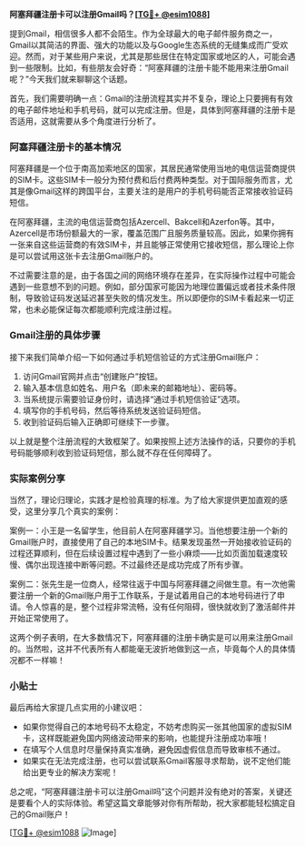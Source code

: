 **阿塞拜疆注册卡可以注册Gmail吗？[[TG💪+ @esim1088](https://t.me/s/esim1088)]**

提到Gmail，相信很多人都不会陌生。作为全球最大的电子邮件服务商之一，Gmail以其简洁的界面、强大的功能以及与Google生态系统的无缝集成而广受欢迎。然而，对于某些用户来说，尤其是那些居住在特定国家或地区的人，可能会遇到一些限制。比如，有些朋友会好奇：“阿塞拜疆的注册卡能不能用来注册Gmail呢？”今天我们就来聊聊这个话题。

首先，我们需要明确一点：Gmail的注册流程其实并不复杂，理论上只要拥有有效的电子邮件地址和手机号码，就可以完成注册。但是，具体到阿塞拜疆的注册卡是否适用，这就需要从多个角度进行分析了。

### 阿塞拜疆注册卡的基本情况

阿塞拜疆是一个位于南高加索地区的国家，其居民通常使用当地的电信运营商提供的SIM卡。这些SIM卡一般分为预付费和后付费两种类型。对于国际服务而言，尤其是像Gmail这样的跨国平台，主要关注的是用户的手机号码能否正常接收验证码短信。

在阿塞拜疆，主流的电信运营商包括Azercell、Bakcell和Azerfon等。其中，Azercell是市场份额最大的一家，覆盖范围广且服务质量较高。因此，如果你拥有一张来自这些运营商的有效SIM卡，并且能够正常使用它接收短信，那么理论上你是可以尝试用这张卡去注册Gmail账户的。

不过需要注意的是，由于各国之间的网络环境存在差异，在实际操作过程中可能会遇到一些意想不到的问题。例如，部分国家可能因为地理位置偏远或者技术条件限制，导致验证码发送延迟甚至失败的情况发生。所以即便你的SIM卡看起来一切正常，也未必能保证每次都能顺利完成注册过程。

### Gmail注册的具体步骤

接下来我们简单介绍一下如何通过手机短信验证的方式注册Gmail账户：

1. 访问Gmail官网并点击“创建账户”按钮。
2. 输入基本信息如姓名、用户名（即未来的邮箱地址）、密码等。
3. 当系统提示需要验证身份时，请选择“通过手机短信验证”选项。
4. 填写你的手机号码，然后等待系统发送验证码短信。
5. 收到验证码后输入正确即可继续下一步骤。

以上就是整个注册流程的大致框架了。如果按照上述方法操作的话，只要你的手机号码能够顺利收到验证码短信，那么就不存在任何障碍了。

### 实际案例分享

当然了，理论归理论，实践才是检验真理的标准。为了给大家提供更加直观的感受，这里分享几个真实的案例：

案例一：小王是一名留学生，他目前人在阿塞拜疆学习。当他想要注册一个新的Gmail账户时，直接使用了自己的本地SIM卡。结果发现虽然一开始接收验证码的过程还算顺利，但在后续设置过程中遇到了一些小麻烦——比如页面加载速度较慢、偶尔出现连接中断等问题。不过最终还是成功完成了所有步骤。

案例二：张先生是一位商人，经常往返于中国与阿塞拜疆之间做生意。有一次他需要注册一个新的Gmail账户用于工作联系，于是试着用自己的本地号码进行了申请。令人惊喜的是，整个过程非常流畅，没有任何阻碍，很快就收到了激活邮件并开始正常使用了。

这两个例子表明，在大多数情况下，阿塞拜疆的注册卡确实是可以用来注册Gmail的。当然啦，这并不代表所有人都能毫无波折地做到这一点，毕竟每个人的具体情况都不一样嘛！

### 小贴士

最后再给大家提几点实用的小建议吧：

- 如果你觉得自己的本地号码不太稳定，不妨考虑购买一张其他国家的虚拟SIM卡，这样既能避免国内网络波动带来的影响，也能提升注册成功率哦！
- 在填写个人信息时尽量保持真实准确，避免因虚假信息而导致审核不通过。
- 如果实在无法完成注册，也可以尝试联系Gmail客服寻求帮助，说不定他们能给出更专业的解决方案呢！

总之呢，“阿塞拜疆注册卡可以注册Gmail吗”这个问题并没有绝对的答案，关键还是要看个人的实际体验。希望这篇文章能够对你有所帮助，祝大家都能轻松搞定自己的Gmail账户！

[[TG💪+ @esim1088](https://t.me/s/esim1088) ![Image](https://i.postimg.cc/4NQfJmqS/Snipaste-2025-05-13-00-14-12.png)]